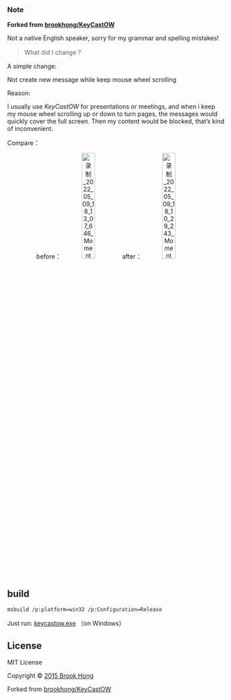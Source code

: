 ### Note

**Forked from [brookhong/KeyCastOW](https://github.com/brookhong/KeyCastOW)**

Not a native English speaker, sorry for my grammar and spelling mistakes!

> What did I change？

A simple change:

Not create new message while keep mouse wheel scrolling

Reason:

I usually use *KeyCastOW* for presentations or meetings, and when i keep my mouse wheel scrolling up or down to turn pages, the messages would quickly cover the full screen. Then my content would be blocked, that’s kind of inconvenient. 

Compare：

<center>before：<img src="https://umeta.oss-cn-beijing.aliyuncs.com/blog/%E5%BD%95%E5%88%B6_2022_05_09_18_13_07_646_Moment.jpg" alt="录制_2022_05_09_18_13_07_646_Moment" width=25% /> &nbsp&nbsp after：<img src="https://umeta.oss-cn-beijing.aliyuncs.com/blog/%E5%BD%95%E5%88%B6_2022_05_09_18_10_29_243_Moment.jpg" alt="录制_2022_05_09_18_10_29_243_Moment" width=25% /> </center>


## build

```shell
msbuild /p:platform=win32 /p:Configuration=Release
```

Just run:  [keycastow.exe](keycastow.exe)  （on Windows）

## License

MIT License

Copyright © [2015 Brook Hong](https://brookhong.github.io/)

Forked from [brookhong/KeyCastOW](https://github.com/brookhong/KeyCastOW)
